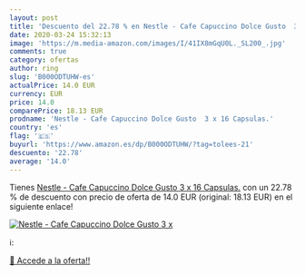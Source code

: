 ```yaml
---
layout: post
title: 'Descuento del 22.78 % en Nestle - Cafe Capuccino Dolce Gusto  3 x'
date: 2020-03-24 15:32:13
image: 'https://m.media-amazon.com/images/I/41IX8mGqU0L._SL200_.jpg'
comments: true
category: ofertas
author: ring
slug: 'B000ODTUHW-es'
actualPrice: 14.0 EUR
currency: EUR
price: 14.0
comparePrice: 18.13 EUR
prodname: 'Nestle - Cafe Capuccino Dolce Gusto  3 x 16 Capsulas.'
country: 'es'
flag: '🇪🇸'
buyurl: 'https://www.amazon.es/dp/B000ODTUHW/?tag=tolees-21'
descuento: '22.78'
average: '14.0'
---
```


Tienes [Nestle - Cafe Capuccino Dolce Gusto  3 x 16 Capsulas.](https://www.amazon.es/dp/B000ODTUHW/?tag=tolees-21) con un 22.78 % de descuento con precio de oferta de 14.0 EUR (original: 18.13 EUR) en el siguiente enlace!

[![Nestle - Cafe Capuccino Dolce Gusto  3 x](https://m.media-amazon.com/images/I/41IX8mGqU0L._SL200_.jpg)](https://www.amazon.es/dp/B000ODTUHW/?tag=tolees-21)

ℹ️:


[🛒 Accede a la oferta!!](https://www.amazon.es/dp/B000ODTUHW/?tag=tolees-21)
